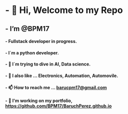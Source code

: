 # - 👋 Hi, Welcome to my Repo
## - I’m @BPM17
#### - Fullstack developer in progress.
#### - I´m a python developer.
#### - 👀 I´m trying to dive in AI, Data science.
#### - 💞️ I also like ... Electronics, Automation, Automovile.
#### - 📫 How to reach me ... barucpm17@gmail.com
#### - :construction: I'm working on my portfolio, https://github.com/BPM17/BaruchPerez.github.io

<!---
BPM17/BPM17 is a ✨ special ✨ repository because its `README.md` (this file) appears on your GitHub profile.
You can click the Preview link to take a look at your changes.
--->
